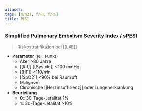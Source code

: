 ```yaml
---
aliases: 
tags: [m/m21, f/💤, f/🫁]
title: PESI
---
```

### Simplified Pulmonary Embolism Severity Index / sPESI
> Risikostratifikation bei [[LAE]]
- **Parameter** (je 1 Punkt)
	- Alter >80 Jahre
	- [[RR]] [[Systole]] <100 mmHg
	- [[HF]] ≥110/min
	- [[SpO2]] <90% bei Raumluft
	- Malignom
	- Chronische [[Herzinsuffizienz]] oder Lungenerkrankung
- **Beurteilung**
	- **0**:: 30-Tage-Letalität 1%
	- **1**:: 30-Tage-Letalität >10%